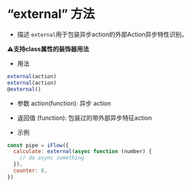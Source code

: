 # “external” 方法

* 描述
`external`用于包装异步action的外部Action异步特性识别。

⚠️**支持class属性的装饰器用法**

* 用法
```javascript
external(action)
external(action)
@external()
```

* 参数
action(function): 异步 action

* 返回值
(function): 包装过的带外部异步特征action

* 示例
```javascript
const pipe = iFlow({
  calculate: external(async function (number) {
    // do async something
  }),
  counter: 0,
})
```
